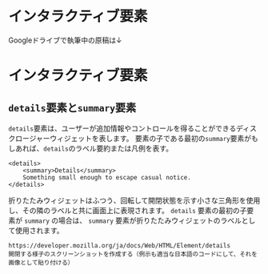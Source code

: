 # インタラクティブ要素
<!--勉強する必要がありそう-->
Googleドライブで執筆中の原稿は↓
<!-- ch3-10.txt (4ページ、3000～4600字想定) -->

# インタラクティブ要素
## `details`要素と`summary`要素
`details`要素は、ユーザーが追加情報やコントロールを得ることができるディスクロージャーウィジェットを表します。
要素の子である最初の`summary`要素がもしあれば、`details`のラベル要約または凡例を表す。
```
<details>
    <summary>Details</summary>
    Something small enough to escape casual notice.
</details>

```

<!-- MDNママ -->
折りたたみウィジェットはふつう、回転して開閉状態を示す小さな三角形を使用し、その隣のラベルと共に画面上に表現されます。 `details` 要素の最初の子要素が `summary` の場合は、 `summary` 要素が折りたたみウィジェットのラベルとして使用されます。

```
https://developer.mozilla.org/ja/docs/Web/HTML/Element/details
開閉する様子のスクリーンショットを作成する（例示も適当な日本語のコードにして、それを画像として貼り付ける）
```

<!-- dialog要素はStableだとChromeのみ。 -->

